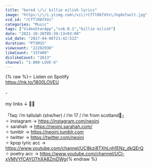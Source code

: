 ```yaml
---
title: "bored \/\/ billie eilish lyrics"
image: "https:\/\/i.ytimg.com\/vi\/rCfTlR8fXVs\/hqdefault.jpg"
vid_id: "rCfTlR8fXVs"
categories: "Music"
tags: ["VideoStarApp","vs6.0.1","billie eilish"]
date: "2021-10-28T05:39:13+03:00"
vid_date: "2017-04-06T21:42:52Z"
duration: "PT3M1S"
viewcount: "22202930"
likeCount: "337409"
dislikeCount: "2613"
channel: "1-800-LOVE-U"
---
```

{% raw %}✧ Listen on Spotify<br /><a rel="nofollow" target="blank" href="https://lnk.to/1800LOVEU">https://lnk.to/1800LOVEU</a><br /><br />-<br /><br />my links ↓ 🐰🍭<br /><br />「faq: i’m tallulah (she/her) / i’m 17 / i’m from scotland🏴󠁧󠁢󠁳󠁣󠁴󠁿」 <br />✧ instagram →  <a rel="nofollow" target="blank" href="https://instagram.com/neoini">https://instagram.com/neoini</a><br />✧ sarahah →  <a rel="nofollow" target="blank" href="https://neoini.sarahah.com/">https://neoini.sarahah.com/</a><br />✧ tumblr →  <a rel="nofollow" target="blank" href="https://neoini.tumblr.com">https://neoini.tumblr.com</a><br />✧ twitter →  <a rel="nofollow" target="blank" href="https://twitter.com/neoini">https://twitter.com/neoini</a><br />✧ kpop lyric acc →  <a rel="nofollow" target="blank" href="https://www.youtube.com/channel/UC8kzi8TXhLnh1ENz_dkQErQ">https://www.youtube.com/channel/UC8kzi8TXhLnh1ENz_dkQErQ</a><br />✧ poetry acc →  <a rel="nofollow" target="blank" href="https://www.youtube.com/channel/UCl-xVMVYfCAYOThXA8ZmDWg">https://www.youtube.com/channel/UCl-xVMVYfCAYOThXA8ZmDWg</a>{% endraw %}
